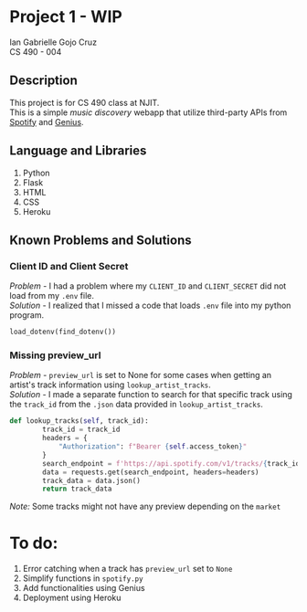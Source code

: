 # Project 1 - WIP 

Ian Gabrielle Gojo Cruz  
CS 490 - 004  

## Description

This project is for CS 490 class at NJIT.  
This is a simple _music discovery_ webapp that utilize third-party APIs from [Spotify](https://developer.spotify.com/) and [Genius](https://docs.genius.com/).  

## Language and Libraries
1. Python
2. Flask
3. HTML
4. CSS
5. Heroku

## Known Problems and Solutions

### Client ID and Client Secret

*Problem*  - I had a problem where my `CLIENT_ID` and `CLIENT_SECRET` did not load from my `.env` file.  
*Solution* - I realized that I missed a code that loads `.env` file into my python program.  
```python
load_dotenv(find_dotenv())
```
### Missing preview_url  
*Problem*  - `preview_url` is set to None for some cases when getting an artist's track information using `lookup_artist_tracks`.  
*Solution* - I made a separate function to search for that specific track using the `track_id` from the `.json` data provided in `lookup_artist_tracks`.  
```python
def lookup_tracks(self, track_id):
        track_id = track_id
        headers = {
            "Authorization": f"Bearer {self.access_token}"
        }
        search_endpoint = f'https://api.spotify.com/v1/tracks/{track_id}'
        data = requests.get(search_endpoint, headers=headers)
        track_data = data.json()
        return track_data
```
*Note:* Some tracks might not have any preview depending on the `market`  

# To do:  

1. Error catching when a track has `preview_url` set to `None`
2. Simplify functions in `spotify.py`
3. Add functionalities using Genius
4. Deployment using Heroku